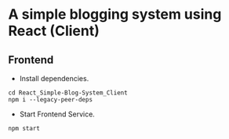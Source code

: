 # A simple blogging system using React (Client)

## Frontend

- Install dependencies.

```
cd React_Simple-Blog-System_Client
npm i --legacy-peer-deps
```

- Start Frontend Service.

```
npm start
```
